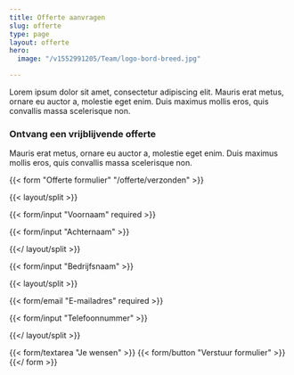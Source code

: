 ```yaml
---
title: Offerte aanvragen
slug: offerte
type: page
layout: offerte
hero:
  image: "/v1552991205/Team/logo-bord-breed.jpg"

---
```

Lorem ipsum dolor sit amet, consectetur adipiscing elit. Mauris erat metus, ornare eu auctor a, molestie eget enim. Duis maximus mollis eros, quis convallis massa scelerisque non.

### Ontvang een vrijblijvende offerte

Mauris erat metus, ornare eu auctor a, molestie eget enim. Duis maximus mollis eros, quis convallis massa scelerisque non.

{{< form "Offerte formulier" "/offerte/verzonden" >}}

 {{< layout/split >}}

 {{< form/input "Voornaam" required >}}

 {{< form/input "Achternaam" >}}

 {{</ layout/split >}}

 {{< form/input "Bedrijfsnaam" >}}

 {{< layout/split >}}

 {{< form/email "E-mailadres" required >}}

 {{< form/input "Telefoonnummer" >}}

 {{</ layout/split >}}

  
 {{< form/textarea "Je wensen" >}} {{< form/button "Verstuur formulier" >}}{{</ form >}}